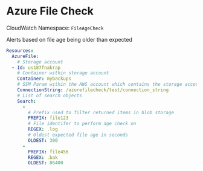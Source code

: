 # Azure File Check

CloudWatch Namespace: `FileAgeCheck`

Alerts based on file age being older than expected
```yaml
Resources:
  AzureFile:
    # Storage account
  - Id: us187fnakrap
    # Container within storage account
    Container: mybackups
    # SSM Param within the AWS account which contains the storage account connection string
    ConnectionString: /azurefilecheck/test/connection_string
    # List of search objects
    Search:
      -
        # Prefix used to filter returned items in blob storage
        PREFIX: file123
        # File identifer to perform age check on
        REGEX: .log
        # Oldest expected file age in seconds
        OLDEST: 300
      -
        PREFIX: file456
        REGEX: .bak
        OLDEST: 86400
```